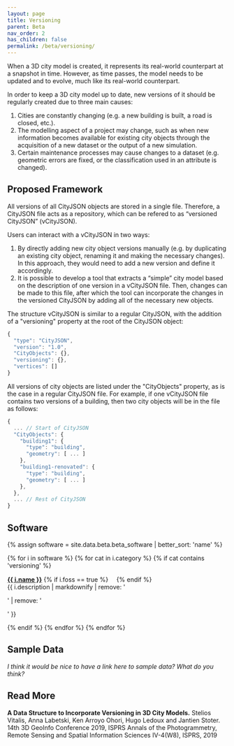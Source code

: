 ```yaml
---
layout: page
title: Versioning
parent: Beta
nav_order: 2
has_children: false
permalink: /beta/versioning/
---
```


When a 3D city model is created, it represents its real-world counterpart at a snapshot in time. However, as time passes, the model needs to be updated and to evolve, much like its real-world counterpart. 

In order to keep a 3D city model up to date, new versions of it should be regularly created due to three main causes:
 1. Cities are constantly changing (e.g. a new building is built, a road is closed, etc.). 
 2. The modelling aspect of a project may change, such as when new information becomes available for existing city objects through the acquisition of a new dataset or the output of a new simulation. 
 3. Certain maintenance processes may cause changes to a dataset (e.g. geometric errors are fixed, or the classification used in an attribute is changed).

## Proposed Framework

All versions of all CityJSON objects are stored in a single file. Therefore, a CityJSON file acts as a repository, which can be refered to as “versioned CityJSON” (vCityJSON). 

Users can interact with a vCityJSON in two ways:
 1. By directly adding new city object versions manually (e.g. by duplicating an existing city object, renaming it and making the necessary changes). In this approach, they would need to add a new version and define it accordingly.
 2. It is possible to develop a tool that extracts a “simple” city model based on the description of one version in a vCityJSON file. Then, changes can be made to this file, after which the tool can incorporate the changes in the versioned CityJSON by adding all of the necessary new objects.

The structure vCityJSON is similar to a regular CityJSON, with the addition of a "versioning" property at the root of the CityJSON object:
```js
{
  "type": "CityJSON",
  "version": "1.0",
  "CityObjects": {},
  "versioning": {},
  "vertices": []
}
``` 
All versions of city objects are listed under the "CityObjects" property, as is the case in a regular CityJSON file. For example, if one vCityJSON file contains two versions of a building, then two city objects will be in the file as follows:
```js
{
  ... // Start of CityJSON
  "CityObjects": {
    "building1": {
      "type": "building",
      "geometry": [ ... ]
    },
    "building1-renovated": {
      "type": "building",
      "geometry": [ ... ]
    },
  },
  ... // Rest of CityJSON
}
``` 
## Software

{% assign software = site.data.beta.beta_software | better_sort: 'name' %}

{% for i in software %}
{% for cat in i.category %}
{% if cat contains 'versioning' %}
<p><a href="{{ i.webpage }}"><b>{{ i.name }}</b></a> {% if i.foss == true %}<img height="15" src="{{ '/assets/images/foss.svg' | prepend: site.baseurl }}"> {% endif %}<br/> {{ i.description | markdownify | remove: '<p>' | remove: '</p>' }} </p>
{% endif %}
{% endfor %}
{% endfor %}

## Sample Data

*I think it would be nice to have a link here to sample data? What do you think?*

## Read More

**A Data Structure to Incorporate Versioning in 3D City Models.** Stelios Vitalis, Anna Labetski, Ken Arroyo Ohori, Hugo Ledoux and Jantien Stoter. 14th 3D GeoInfo Conference 2019, ISPRS Annals of the Photogrammetry, Remote Sensing and Spatial Information Sciences IV-4(W8), ISPRS, 2019 [<i class="fas fa-bookmark"></i>](https://doi.org/10.5194/isprs-annals-IV-4-W8-123-2019) [<i class="fas fa-file-pdf"></i>](https://www.isprs-ann-photogramm-remote-sens-spatial-inf-sci.net/IV-4-W8/123/2019/)